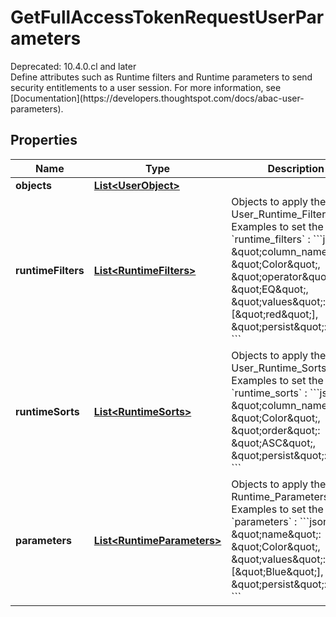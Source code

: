 

# GetFullAccessTokenRequestUserParameters

<div>Deprecated: 10.4.0.cl and later </div>  Define attributes such as Runtime filters and Runtime parameters to send security entitlements to a user session. For more information, see [Documentation](https://developers.thoughtspot.com/docs/abac-user-parameters).

## Properties

| Name | Type | Description | Notes |
|------------ | ------------- | ------------- | -------------|
|**objects** | [**List&lt;UserObject&gt;**](UserObject.md) |  |  [optional] |
|**runtimeFilters** | [**List&lt;RuntimeFilters&gt;**](RuntimeFilters.md) | Objects to apply the User_Runtime_Filters.  Examples to set the &#x60;runtime_filters&#x60; : &#x60;&#x60;&#x60;json { \&quot;column_name\&quot;: \&quot;Color\&quot;, \&quot;operator\&quot;: \&quot;EQ\&quot;, \&quot;values\&quot;: [\&quot;red\&quot;], \&quot;persist\&quot;: false } &#x60;&#x60;&#x60; |  [optional] |
|**runtimeSorts** | [**List&lt;RuntimeSorts&gt;**](RuntimeSorts.md) | Objects to apply the User_Runtime_Sorts.  Examples to set the &#x60;runtime_sorts&#x60; : &#x60;&#x60;&#x60;json { \&quot;column_name\&quot;: \&quot;Color\&quot;, \&quot;order\&quot;: \&quot;ASC\&quot;, \&quot;persist\&quot;: false } &#x60;&#x60;&#x60; |  [optional] |
|**parameters** | [**List&lt;RuntimeParameters&gt;**](RuntimeParameters.md) | Objects to apply the Runtime_Parameters.  Examples to set the &#x60;parameters&#x60; : &#x60;&#x60;&#x60;json { \&quot;name\&quot;: \&quot;Color\&quot;, \&quot;values\&quot;: [\&quot;Blue\&quot;], \&quot;persist\&quot;: false } &#x60;&#x60;&#x60; |  [optional] |



